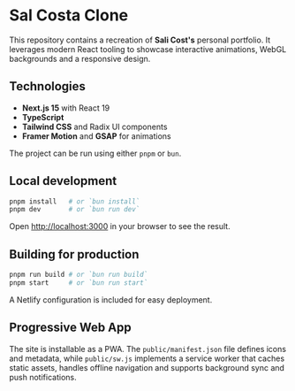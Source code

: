 # Sal Costa Clone

This repository contains a recreation of **Sali Cost's** personal portfolio. It leverages modern React tooling to showcase interactive animations, WebGL backgrounds and a responsive design.

## Technologies

- **Next.js 15** with React 19
- **TypeScript**
- **Tailwind CSS** and Radix UI components
- **Framer Motion** and **GSAP** for animations

The project can be run using either `pnpm` or `bun`.

## Local development

```bash
pnpm install   # or `bun install`
pnpm dev       # or `bun run dev`
```

Open [http://localhost:3000](http://localhost:3000) in your browser to see the result.

## Building for production

```bash
pnpm run build # or `bun run build`
pnpm start     # or `bun run start`
```

A Netlify configuration is included for easy deployment.

## Progressive Web App

The site is installable as a PWA. The `public/manifest.json` file defines icons and metadata, while `public/sw.js` implements a service worker that caches static assets, handles offline navigation and supports background sync and push notifications.
